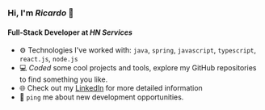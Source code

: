 ### Hi, I'm *Ricardo* 👋

#### Full-Stack Developer at *HN Services*

- ⚙️ Technologies I've worked with: `java`, `spring`, `javascript`, `typescript`, `react.js`, `node.js`
- 💻 *Coded* some cool projects and tools, explore my GitHub repositories to find something you like.
- 🌐 Check out my [LinkedIn](https://www.linkedin.com/in/ricardo5oliveira/) for more detailed information
- 💬 `ping` me about new development opportunities.
